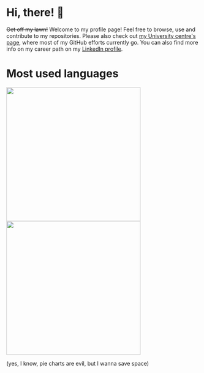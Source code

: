 # Hi, there! :wave:

~~Get off my lawn!~~ Welcome to my profile page! Feel free to browse, use and contribute to my repositories. Please also check out [my University centre's page](https://github.com/ocbe-uio/), where most of my GitHub efforts currently go. You can also find more info on my career path on my [LinkedIn profile](https://www.linkedin.com/in/waldir-leoncio-40899618b/).

# Most used languages

<a href="https://wakatime.com"><img src="https://wakatime.com/share/@wleoncio/4e9eab99-a918-4bcc-b0f1-e2a2dd76b047.png" height=350/></a><a href="https://wakatime.com"><img src="https://wakatime.com/share/@wleoncio/7ef50a25-b3d0-41bd-9220-93574902a805.png" height=350/></a>

(yes, I know, pie charts are evil, but I wanna save space)
